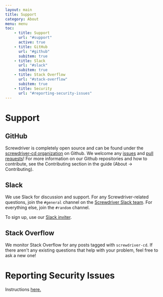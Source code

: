 ```yaml
---
layout: main
title: Support
category: About
menu: menu
toc:
    - title: Support
      url: "#support"
      active: true
    - title: GitHub
      url: "#github"
      subitem: true
    - title: Slack
      url: "#slack"
      subitem: true
    - title: Stack Overflow
      url: "#stack-overflow"
      subitem: true
    - title: Security
      url: "#reporting-security-issues"
---
```

# Support

## GitHub
Screwdriver is completely open source and can be found under the [screwdriver-cd organization](https://github.com/screwdriver-cd)
on Github. We welcome any [issues](https://github.com/screwdriver-cd/screwdriver/issues) and [pull requests](https://github.com/screwdriver-cd/screwdriver/pulls)!
For more information on our Github repositories and how to contribute, see the Contributing section in the guide (About -> Contributing).

## Slack
We use Slack for discussion and support. For any Screwdriver-related questions, join the `#general` channel on the
[Screwdriver Slack team](https://screwdriver-cd.slack.com). For everything else, join the `#random` channel.

To sign up, use our [Slack inviter](http://slack.screwdriver.cd).


## Stack Overflow
We monitor Stack Overflow for any posts tagged with `screwdriver-cd`. If
there aren't any existing questions that help with your problem, feel free to ask a new one!

# Reporting Security Issues

Instructions [here.](security#reporting-security-issues)

